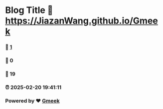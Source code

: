 # Blog Title :link: https://JiazanWang.github.io/Gmeek 
### :page_facing_up: [1](https://JiazanWang.github.io/Gmeek/tag.html) 
### :speech_balloon: 0 
### :hibiscus: 19 
### :alarm_clock: 2025-02-20 19:41:11 
### Powered by :heart: [Gmeek](https://github.com/Meekdai/Gmeek)
